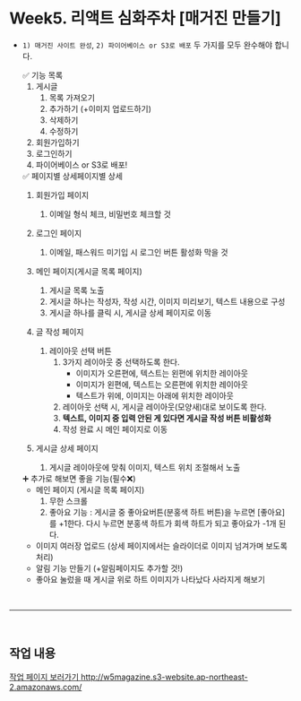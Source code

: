 # Week5. 리액트 심화주차 [매거진 만들기]
- `1) 매거진 사이트 완성`,  `2) 파이어베이스 or S3로 배포` 두 가지를 모두 완수해야 합니다.
    
    <aside>
    ✅ 기능 목록
    
    </aside>
    
    1. 게시글 
        1. 목록 가져오기
        2. 추가하기 (+이미지 업로드하기)
        3. 삭제하기 
        4. 수정하기
    2. 회원가입하기
    3. 로그인하기  
    4. 파이어베이스 or S3로 배포!
    
    <aside>
    ✅ 페이지별 상세페이지별 상세
    
    </aside>
    
    1. 회원가입 페이지
        1. 이메일 형식 체크, 비밀번호 체크할 것
    2. 로그인 페이지
        1. 이메일, 패스워드 미기입 시 로그인 버튼 활성화 막을 것
        
    3. 메인 페이지(게시글 목록 페이지)
        1. 게시글 목록 노출
        2. 게시글 하나는 작성자, 작성 시간, 이미지 미리보기, 텍스트 내용으로 구성
        3. 게시글 하나를 클릭 시, 게시글 상세 페이지로 이동
    4. 글 작성 페이지
        1. 레이아웃 선택 버튼
            1. 3가지 레이아웃 중 선택하도록 한다.
                - 이미지가 오른편에, 텍스트는 왼편에 위치한 레이아웃
                - 이미지가 왼편에, 텍스트는 오른편에 위치한 레이아웃
                - 텍스트가 위에, 이미지는 아래에 위치한 레이아웃
            2. 레이아웃 선택 시, 게시글 레이아웃(모양새)대로 보이도록 한다.
            3. **텍스트, 이미지 중 입력 안된 게 있다면 게시글 작성 버튼 비활성화**
            4. 작성 완료 시 메인 페이지로 이동
    5. 게시글 상세 페이지
        1. 게시글 레이아웃에 맞춰 이미지, 텍스트 위치 조절해서 노출
    
    <aside>
    ➕ 추가로 해보면 좋을 기능(필수❌)
    
    </aside>
    
    - 메인 페이지 (게시글 목록 페이지)
        1. 무한 스크롤
        2. 좋아요 기능 : 게시글 중 좋아요버튼(분홍색 하트 버튼)을 누르면 [좋아요]를 +1한다. 다시 누르면 분홍색 하트가 회색 하트가 되고 좋아요가 -1개 된다.
    - 이미지 여러장 업로드 (상세 페이지에서는 슬라이더로 이미지 넘겨가며 보도록 처리)
    - 알림 기능 만들기 (+알림페이지도 추가할 것!)
    - 좋아요 눌렀을 때 게시글 위로 하트 이미지가 나타났다 사라지게 해보기

<br/>
<hr/>
<br/>

## 작업 내용

[작업 페이지 보러가기
](http://w5magazine.s3-website.ap-northeast-2.amazonaws.com/)
http://w5magazine.s3-website.ap-northeast-2.amazonaws.com/
